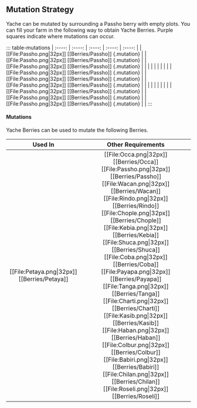 ## Mutation Strategy

Yache can be mutated by surrounding a Passho berry with empty plots. You can fill your farm in the following way to obtain Yache Berries. Purple squares indicate where mutations can occur.

::: table-mutations
| :----: | :----: | :----: | :----: | :----: |
| [[File:Passho.png\|32px]] [[Berries/Passho]] {.mutation} |  | [[File:Passho.png\|32px]] [[Berries/Passho]] {.mutation} |  | [[File:Passho.png\|32px]] [[Berries/Passho]] {.mutation} | |
| | | |  |  | |
| [[File:Passho.png\|32px]] [[Berries/Passho]] {.mutation} |  | [[File:Passho.png\|32px]] [[Berries/Passho]] {.mutation} |  | [[File:Passho.png\|32px]] [[Berries/Passho]] {.mutation} | |
| | | |  |  | |
| [[File:Passho.png\|32px]] [[Berries/Passho]] {.mutation} |  | [[File:Passho.png\|32px]] [[Berries/Passho]] {.mutation} |  | [[File:Passho.png\|32px]] [[Berries/Passho]] {.mutation} | |
:::

#### Mutations
Yache Berries can be used to mutate the following Berries.

| Used In                                       | Other Requirements |
| :---:                                         | :---: |
| [[File:Petaya.png\|32px]] [[Berries/Petaya]]  | [[File:Occa.png\|32px]] [[Berries/Occa]] [[File:Passho.png\|32px]] [[Berries/Passho]] [[File:Wacan.png\|32px]] [[Berries/Wacan]] [[File:Rindo.png\|32px]] [[Berries/Rindo]] [[File:Chople.png\|32px]] [[Berries/Chople]] [[File:Kebia.png\|32px]] [[Berries/Kebia]] [[File:Shuca.png\|32px]] [[Berries/Shuca]] [[File:Coba.png\|32px]] [[Berries/Coba]] [[File:Payapa.png\|32px]] [[Berries/Payapa]] [[File:Tanga.png\|32px]] [[Berries/Tanga]] [[File:Charti.png\|32px]] [[Berries/Charti]] [[File:Kasib.png\|32px]] [[Berries/Kasib]] [[File:Haban.png\|32px]] [[Berries/Haban]] [[File:Colbur.png\|32px]] [[Berries/Colbur]] [[File:Babiri.png\|32px]] [[Berries/Babiri]] [[File:Chilan.png\|32px]] [[Berries/Chilan]] [[File:Roseli.png\|32px]] [[Berries/Roseli]] |